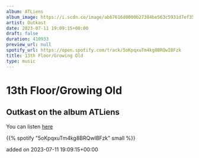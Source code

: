 ```yaml
---
album: ATLiens
album_image: https://i.scdn.co/image/ab67616d0000b27384be563c5931d7ef35706148
artist: Outkast
date: 2023-07-11 19:09:15+00:00
draft: false
duration: 410933
preview_url: null
spotify_url: https://open.spotify.com/track/5oKpqxuTm4kg8BRQwIBFzk
title: 13th Floor/Growing Old
type: music
---
```



# 13th Floor/Growing Old

## Outkast on the album ATLiens

You can listen [here](https://open.spotify.com/track/5oKpqxuTm4kg8BRQwIBFzk)

{{% spotify "5oKpqxuTm4kg8BRQwIBFzk" small %}}

added on 2023-07-11 19:09:15+00:00